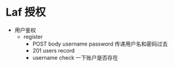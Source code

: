 # Laf 授权

- 用户鉴权
    - register
        - POST body username password  传递用户名和密码过去
        - 201 users record 
        - username check 一下账户是否存在
        